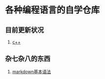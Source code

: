 # 各种编程语言的自学仓库

## 目前更新状况

1. [c++](https://github.com/lzh610/learning/tree/master/c%2B%2B)

## 杂七杂八的东西

1. [markdown基本语法](https://www.jianshu.com/p/191d1e21f7ed)
